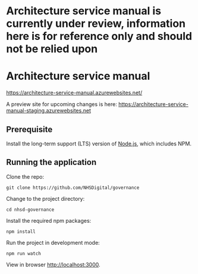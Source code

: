 # Architecture service manual is currently under review, information here is for reference only and should not be relied upon

# Architecture service manual

https://architecture-service-manual.azurewebsites.net/

A preview site for upcoming changes is here:
https://architecture-service-manual-staging.azurewebsites.net

## Prerequisite

Install the long-term support (LTS) version of <a href="https://nodejs.org/en/">Node.js</a>, which includes NPM.

## Running the application

Clone the repo: 

``` 
git clone https://github.com/NHSDigital/governance
```

Change to the project directory:

```
cd nhsd-governance
```

Install the required npm packages: 

```
npm install
```

Run the project in development mode:

```
npm run watch
```
 
View in browser <a href="http://localhost:3000">http://localhost:3000</a>.
